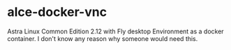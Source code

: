 # alce-docker-vnc
Astra Linux Common Edition 2.12 with Fly desktop Environment as a docker container. I don't know any reason why someone would need this.
